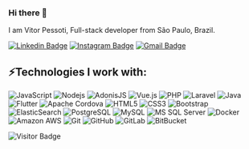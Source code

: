 ### Hi there 👋

I am Vitor Pessoti, Full-stack developer from São Paulo, Brazil.

<!-- ## Fancy seeing you here! <img src="https://raw.githubusercontent.com/aemmadi/aemmadi/master/wave.gif" width="30px"> 

I am Anirudh Emmadi, people call me Ani, currently pursuing my bachelor's degree majoring in computer science from [The Univesity of Texas at Dallas](https://utdallas.edu/). I am a tech enthusiast & an open-source advocate. I am always open to collaborating on projects and innovative/disruptive ideas. Find out more about me & feel free to connect with me here:
-->

[![Linkedin Badge](https://img.shields.io/badge/-vitorpessoti-blue?style=flat-square&logo=Linkedin&logoColor=white&link=https://www.linkedin.com/in/vitor-pessoti-ba1a37108/)](https://www.linkedin.com/in/vitor-pessoti-ba1a37108/)
[![Instagram Badge](https://img.shields.io/badge/-vitor.pessoti-purple?style=flat-square&logo=instagram&logoColor=white&link=https://instagram.com/vitor.pessoti/&target=_blank)](https://instagram.com/vitor.pessoti)
[![Gmail Badge](https://img.shields.io/badge/-vitorpessoti59@gmail.com-c14438?style=flat-square&logo=Gmail&logoColor=white&link=mailto:vitorpessoti59@gmail.com)](mailto:vitorpessoti59@gmail.com)

## ⚡Technologies I work with:

![JavaScript](https://img.shields.io/badge/-JavaScript-F7DF1E?style=flat-square&logo=javascript)
![Nodejs](https://img.shields.io/badge/-Nodejs-339933?style=flat-square&logo=Node.js)
![AdonisJS](https://img.shields.io/badge/-AdonisJS-220052?style=flat-square&logo=adonisjs)
![Vue.js](https://img.shields.io/badge/-Vuejs-4FC08D?style=flat-square&logo=vuedotjs)
![PHP](https://img.shields.io/badge/-PHP-777BB4?style=flat-square&logo=php)
![Laravel](https://img.shields.io/badge/-Laravel-FF2D20?style=flat-square&logo=laravel)
![Java](https://img.shields.io/badge/-Java-E34A86?style=flat-square&logo=java)
![Flutter](https://img.shields.io/badge/-Flutter-02569B?style=flat-square&logo=flutter)
![Apache Cordova](https://img.shields.io/badge/-Apache%20Cordova-E8E8E8?style=flat-square&logo=apachecordova)
![HTML5](https://img.shields.io/badge/-HTML5-E34F26?style=flat-square&logo=html5&logoColor=white)
![CSS3](https://img.shields.io/badge/-CSS3-1572B6?style=flat-square&logo=css3)
![Bootstrap](https://img.shields.io/badge/-Bootstrap-563D7C?style=flat-square&logo=bootstrap)
![ElasticSearch](https://img.shields.io/badge/-ElasticSearch-005571?style=flat-square&logo=elasticsearch)
![PostgreSQL](https://img.shields.io/badge/-PostgreSQL-4169E1?style=flat-square&logo=postgresql)
![MySQL](https://img.shields.io/badge/-MySQL-4479A1?style=flat-square&logo=mysql)
![MS SQL Server](https://img.shields.io/badge/-SQLServer-CC2927?style=flat-square&logo=microsoftsqlserver)
![Docker](https://img.shields.io/badge/-Docker-2496ED?style=flat-square&logo=docker)
![Amazon AWS](https://img.shields.io/badge/Amazon%20AWS-232F3E?style=flat-square&logo=amazon-aws)
![Git](https://img.shields.io/badge/-Git-F05032?style=flat-square&logo=git)
![GitHub](https://img.shields.io/badge/-GitHub-181717?style=flat-square&logo=github)
![GitLab](https://img.shields.io/badge/-GitLab-FCA121?style=flat-square&logo=gitlab)
![BitBucket](https://img.shields.io/badge/-BitBucket-0052CC?style=flat-square&logo=bitbucket)
<!-- ![Raspberry Pi](https://img.shields.io/badge/-Raspberry%20Pi-C51A4A?style=flat-square&logo=Raspberry-Pi) -->
<!-- ![Microsoft Azure](https://img.shields.io/badge/Microsoft%20Azure-232F7E?style=flat-square&logo=microsoft-azure) -->
<!-- ![Google Cloud](https://img.shields.io/badge/Google%20Cloud-black?style=flat-square&logo=google-cloud) -->
<!-- ![DigitalOcean](https://img.shields.io/badge/-Digital%20Ocean-darkblue?style=flat-square&logo=digitalocean) -->
<!-- ![Heroku](https://img.shields.io/badge/-Heroku-430098?style=flat-square&logo=heroku) -->
<!-- ![GraphQL](https://img.shields.io/badge/-GraphQL-E10098?style=flat-square&logo=graphql) -->
<!-- ![Apollo GraphQL](https://img.shields.io/badge/-Apollo%20GraphQL-311C87?style=flat-square&logo=apollo-graphql) -->
<!-- ![TypeScript](https://img.shields.io/badge/-TypeScript-007ACC?style=flat-square&logo=typescript) -->
<!-- ![MongoDB](https://img.shields.io/badge/-MongoDB-black?style=flat-square&logo=mongodb) -->
<!-- ![Redis](https://img.shields.io/badge/-Redis-black?style=flat-square&logo=Redis) -->
<!-- ![C++](https://img.shields.io/badge/-C++-00599C?style=flat-square&logo=c) -->
<!-- ![Python](https://img.shields.io/badge/-Python-black?style=flat-square&logo=Python) -->
<!-- ![React](https://img.shields.io/badge/-React-black?style=flat-square&logo=react) -->

<!-- ![Github Stats](https://github-readme-stats.vercel.app/api?username=aemmadi&count_private=true&show_icons=true&include_all_commits=true) -->
<!-- ![Top Langs](https://github-readme-stats.vercel.app/api/top-langs/?username=aemmadi&hide=TeX&layout=compact) -->

![Visitor Badge](https://visitor-badge.laobi.icu/badge?page_id=vitorpessoti.vitorpessoti)

<!--
**vitorpessoti/vitorpessoti** is a ✨ _special_ ✨ repository because its `README.md` (this file) appears on your GitHub profile.

Here are some ideas to get you started:

- 🔭 I’m currently working on ...
- 🌱 I’m currently learning ...
- 👯 I’m looking to collaborate on ...
- 🤔 I’m looking for help with ...
- 💬 Ask me about ...
- 📫 How to reach me: ...
- 😄 Pronouns: ...
- ⚡ Fun fact: ...
-->

